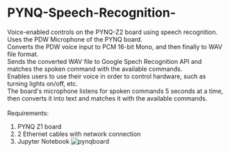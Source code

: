 # PYNQ-Speech-Recognition-
Voice-enabled controls on the PYNQ-Z2 board using speech recognition. <br/>
Uses the PDW Microphone of the PYNQ board. <br/>
Converts the PDW voice input to PCM 16-bit Mono, and then finally to WAV file format. <br/>
Sends the converted WAV file to Google Spech Recognition API and matches the spoken command with the available commands. <br/>
Enables users to use their voice in order to control hardware, such as turning lights on/off, etc. <br/>
The board's microphone listens for spoken commands 5 seconds at a time, then converts it into text and matches it with the available commands. <br/>
<br/>
Requirements: <br/>
1. PYNQ Z1 board<br/>
2. 2 Ethernet cables with network connection <br/>
3. Jupyter Notebook 
![pynqboard](https://github.com/user-attachments/assets/75be85bd-c0b0-42a4-aee2-ffdddd7f30de)
